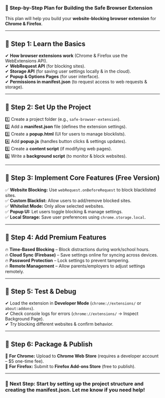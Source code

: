 ### 🚀 **Step-by-Step Plan for Building the Safe Browser Extension**  

This plan will help you build your **website-blocking browser extension** for **Chrome & Firefox**.  

---

## **🔹 Step 1: Learn the Basics**  
✔ **How browser extensions work** (Chrome & Firefox use the WebExtensions API).  
✔ **WebRequest API** (for blocking sites).  
✔ **Storage API** (for saving user settings locally & in the cloud).  
✔ **Popup & Options Pages** (for user interface).  
✔ **Permissions in manifest.json** (to request access to web requests & storage).  

---

## **🔹 Step 2: Set Up the Project**  
1️⃣ Create a project folder (e.g., `safe-browser-extension`).  
2️⃣ Add a **manifest.json** file (defines the extension settings).  
3️⃣ Create a **popup.html** (UI for users to manage blocklists).  
4️⃣ Add **popup.js** (handles button clicks & settings updates).  
5️⃣ Create a **content script** (if modifying web pages).  
6️⃣ Write a **background script** (to monitor & block websites).  

---

## **🔹 Step 3: Implement Core Features (Free Version)**  
✅ **Website Blocking:** Use `webRequest.onBeforeRequest` to block blacklisted sites.  
✅ **Custom Blacklist:** Allow users to add/remove blocked sites.  
✅ **Whitelist Mode:** Only allow selected websites.  
✅ **Popup UI:** Let users toggle blocking & manage settings.  
✅ **Local Storage:** Save user preferences using `chrome.storage.local`.  

---

## **🔹 Step 4: Add Premium Features**  
🔥 **Time-Based Blocking** – Block distractions during work/school hours.  
🔥 **Cloud Sync (Firebase)** – Save settings online for syncing across devices.  
🔥 **Password Protection** – Lock settings to prevent tampering.  
🔥 **Remote Management** – Allow parents/employers to adjust settings remotely.  

---

## **🔹 Step 5: Test & Debug**  
✔ Load the extension in **Developer Mode** (`chrome://extensions/` or `about:addons`).  
✔ Check console logs for errors (`chrome://extensions/` → Inspect Background Page).  
✔ Try blocking different websites & confirm behavior.  

---

## **🔹 Step 6: Package & Publish**  
📌 **For Chrome:** Upload to **Chrome Web Store** (requires a developer account – $5 one-time fee).  
📌 **For Firefox:** Submit to **Firefox Add-ons Store** (free to publish).  

---

### 🚀 **Next Step:** Start by setting up the **project structure** and creating the **manifest.json**. Let me know if you need help!